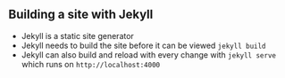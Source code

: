 ## Building a site with Jekyll
- Jekyll is a static site generator
- Jekyll needs to build the site before it can be viewed
    `jekyll build`
- Jekyll can also build and reload with every change with
    `jekyll serve` which runs on `http://localhost:4000`

